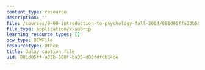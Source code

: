 ```yaml
---
content_type: resource
description: ''
file: /courses/9-00-introduction-to-psychology-fall-2004/881d05ffa33b588fba35d03fdf0b14de_10498.vtt
file_type: application/x-subrip
learning_resource_types: []
ocw_type: OCWFile
resourcetype: Other
title: 3play caption file
uid: 881d05ff-a33b-588f-ba35-d03fdf0b14de
---
```

